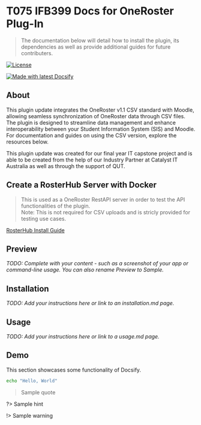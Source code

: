 <!-- TODO: Update with your values. -->
# T075 IFB399 Docs for OneRoster Plug-In
> The documentation below will detail how to install the plugin, its dependencies as well as provide additional guides for future contributers.

 <!-- TODO: Update repo links and change license type if needed. -->
[![License](https://img.shields.io/badge/License-MIT-blue.svg)](https://github.com/t075-ifb399/docsifyjs-template/blob/master/README#license)

[![Made with latest Docsify](https://img.shields.io/npm/v/docsify/latest?label=docsify)](https://docsify.js.org/)


<!-- TODO: You can delete the About and Create a Docsify site sections if you create a new project from this template -->

## About

This plugin update integrates the OneRoster v1.1 CSV standard with Moodle, allowing seamless synchronization of OneRoster data through CSV files. The plugin is designed to streamline data management and enhance interoperability between your Student Information System (SIS) and Moodle. For documentation and guides on using the CSV version, explore the resources below.

This plugin update was created for our final year IT capstone project and is able to be created from the help of our Industry Partner at Catalyst IT Australia as well as through the support of QUT.




## Create a RosterHub Server with Docker
> This is used as a OneRoster RestAPI server in order to test the API functionalities of the plugin.<br>
> Note: This is not required for CSV uploads and is stricly provided for testing use cases.

[RosterHub Install Guide](/rosterhub.md)




## Preview

_TODO: Complete with your content - such as a screenshot of your app or command-line usage. You can also rename Preview to Sample._


## Installation

_TODO: Add your instructions here or link to an installation.md page._


## Usage

_TODO: Add your instructions here or link to a usage.md page._


## Demo

This section showcases some functionality of Docsify.

```bash
echo "Hello, World"
```

> Sample quote

?> Sample hint

!> Sample warning 
